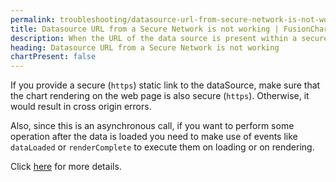```yaml
---
permalink: troubleshooting/datasource-url-from-secure-network-is-not-working.html
title: Datasource URL from a Secure Network is not working | FusionCharts
description: When the URL of the data source is present within a secured network, FusionCharts may not always be able to access it. This page shows how to solve the problem.
heading: Datasource URL from a Secure Network is not working
chartPresent: false
---
```


If you provide a secure (`https`) static link to the dataSource, make sure that the chart rendering on the web page is also secure (`https`). Otherwise, it would result in cross origin errors.

Also, since this is an asynchronous call, if you want to perform some operation after the data is loaded you need to make use of events like `dataLoaded` or `renderComplete` to execute them on loading or on rendering.

Click [here](https://www.fusioncharts.com/dev/chart-guide/getting-started/setting-data-source-using-url) for more details.